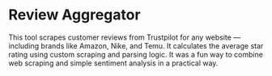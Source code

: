 # Review Aggregator
This tool scrapes customer reviews from Trustpilot for any website — including brands like Amazon, Nike, and Temu. It calculates the average star rating using custom scraping and parsing logic. It was a fun way to combine web scraping and simple sentiment analysis in a practical way.
